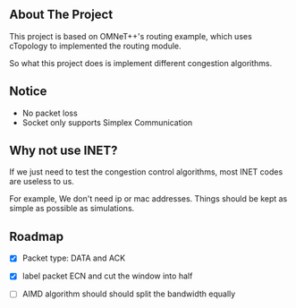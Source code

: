 ## About The Project
This project is based on OMNeT++'s routing example, which uses cTopology to implemented the routing module.

So what this project does is implement different congestion algorithms.

## Notice
- No packet loss
- Socket only supports Simplex Communication

## Why not use INET?
If we just need to test the congestion control algorithms, most INET codes are useless to us.

For example, We don't need ip or mac addresses. Things should be kept as simple as possible as simulations.

## Roadmap

- [x] Packet type: DATA and ACK
- [x] label packet ECN and cut the window into half
- [ ] AIMD algorithm should should split the bandwidth equally

